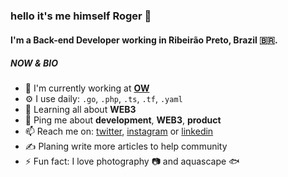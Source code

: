 ### hello it's me himself Roger 👋

#### I'm a Back-end Developer working in Ribeirão Preto, Brazil 🇧🇷.
##### NOW & BIO

- 🏢 I'm currently working at **[OW](https://owinteractive.com)**
- ⚙️ I use daily: `.go`, `.php`, `.ts`, `.tf`, `.yaml`
- 🌱 Learning all about **WEB3**
- 💬 Ping me about **development**, **WEB3**, **product**
- 📫 Reach me on: [twitter](https://twitter.com/rogersilvasouza), [instagram](https://instagram.com/rogersilvasouza) or [linkedin](https://www.linkedin.com/in/rogersilvasouza)
- ✍️ Planing write more articles to help community
- ⚡️ Fun fact: I love photography 📷  and aquascape 🐟